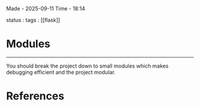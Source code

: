 
Made - 2025-09-11                     Time - 18:14

status :
tags : [[flask]]

# Modules
---
You should break the project down to small modules which makes debugging efficient and the project modular.





# References